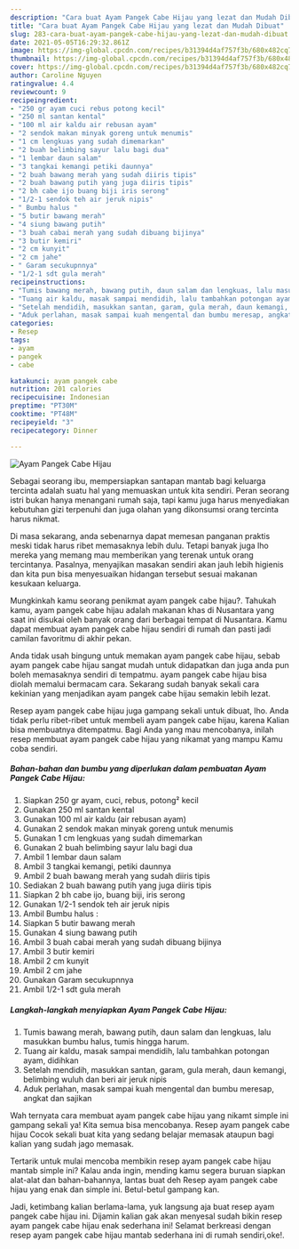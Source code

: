 ```yaml
---
description: "Cara buat Ayam Pangek Cabe Hijau yang lezat dan Mudah Dibuat"
title: "Cara buat Ayam Pangek Cabe Hijau yang lezat dan Mudah Dibuat"
slug: 283-cara-buat-ayam-pangek-cabe-hijau-yang-lezat-dan-mudah-dibuat
date: 2021-05-05T16:29:32.861Z
image: https://img-global.cpcdn.com/recipes/b31394d4af757f3b/680x482cq70/ayam-pangek-cabe-hijau-foto-resep-utama.jpg
thumbnail: https://img-global.cpcdn.com/recipes/b31394d4af757f3b/680x482cq70/ayam-pangek-cabe-hijau-foto-resep-utama.jpg
cover: https://img-global.cpcdn.com/recipes/b31394d4af757f3b/680x482cq70/ayam-pangek-cabe-hijau-foto-resep-utama.jpg
author: Caroline Nguyen
ratingvalue: 4.4
reviewcount: 9
recipeingredient:
- "250 gr ayam cuci rebus potong kecil"
- "250 ml santan kental"
- "100 ml air kaldu air rebusan ayam"
- "2 sendok makan minyak goreng untuk menumis"
- "1 cm lengkuas yang sudah dimemarkan"
- "2 buah belimbing sayur lalu bagi dua"
- "1 lembar daun salam"
- "3 tangkai kemangi petiki daunnya"
- "2 buah bawang merah yang sudah diiris tipis"
- "2 buah bawang putih yang juga diiris tipis"
- "2 bh cabe ijo buang biji iris serong"
- "1/2-1 sendok teh air jeruk nipis"
- " Bumbu halus "
- "5 butir bawang merah"
- "4 siung bawang putih"
- "3 buah cabai merah yang sudah dibuang bijinya"
- "3 butir kemiri"
- "2 cm kunyit"
- "2 cm jahe"
- " Garam secukupnnya"
- "1/2-1 sdt gula merah"
recipeinstructions:
- "Tumis bawang merah, bawang putih, daun salam dan lengkuas, lalu masukkan bumbu halus, tumis hingga harum."
- "Tuang air kaldu, masak sampai mendidih, lalu tambahkan potongan ayam, didihkan"
- "Setelah mendidih, masukkan santan, garam, gula merah, daun kemangi, belimbing wuluh dan beri air jeruk nipis"
- "Aduk perlahan, masak sampai kuah mengental dan bumbu meresap, angkat dan sajikan"
categories:
- Resep
tags:
- ayam
- pangek
- cabe

katakunci: ayam pangek cabe 
nutrition: 201 calories
recipecuisine: Indonesian
preptime: "PT30M"
cooktime: "PT48M"
recipeyield: "3"
recipecategory: Dinner

---
```



![Ayam Pangek Cabe Hijau](https://img-global.cpcdn.com/recipes/b31394d4af757f3b/680x482cq70/ayam-pangek-cabe-hijau-foto-resep-utama.jpg)

Sebagai seorang ibu, mempersiapkan santapan mantab bagi keluarga tercinta adalah suatu hal yang memuaskan untuk kita sendiri. Peran seorang istri bukan hanya menangani rumah saja, tapi kamu juga harus menyediakan kebutuhan gizi terpenuhi dan juga olahan yang dikonsumsi orang tercinta harus nikmat.

Di masa  sekarang, anda sebenarnya dapat memesan panganan praktis meski tidak harus ribet memasaknya lebih dulu. Tetapi banyak juga lho mereka yang memang mau memberikan yang terenak untuk orang tercintanya. Pasalnya, menyajikan masakan sendiri akan jauh lebih higienis dan kita pun bisa menyesuaikan hidangan tersebut sesuai makanan kesukaan keluarga. 



Mungkinkah kamu seorang penikmat ayam pangek cabe hijau?. Tahukah kamu, ayam pangek cabe hijau adalah makanan khas di Nusantara yang saat ini disukai oleh banyak orang dari berbagai tempat di Nusantara. Kamu dapat membuat ayam pangek cabe hijau sendiri di rumah dan pasti jadi camilan favoritmu di akhir pekan.

Anda tidak usah bingung untuk memakan ayam pangek cabe hijau, sebab ayam pangek cabe hijau sangat mudah untuk didapatkan dan juga anda pun boleh memasaknya sendiri di tempatmu. ayam pangek cabe hijau bisa diolah memalui bermacam cara. Sekarang sudah banyak sekali cara kekinian yang menjadikan ayam pangek cabe hijau semakin lebih lezat.

Resep ayam pangek cabe hijau juga gampang sekali untuk dibuat, lho. Anda tidak perlu ribet-ribet untuk membeli ayam pangek cabe hijau, karena Kalian bisa membuatnya ditempatmu. Bagi Anda yang mau mencobanya, inilah resep membuat ayam pangek cabe hijau yang nikamat yang mampu Kamu coba sendiri.

<!--inarticleads1-->

##### Bahan-bahan dan bumbu yang diperlukan dalam pembuatan Ayam Pangek Cabe Hijau:

1. Siapkan 250 gr ayam, cuci, rebus, potong² kecil
1. Gunakan 250 ml santan kental
1. Gunakan 100 ml air kaldu (air rebusan ayam)
1. Gunakan 2 sendok makan minyak goreng untuk menumis
1. Gunakan 1 cm lengkuas yang sudah dimemarkan
1. Gunakan 2 buah belimbing sayur lalu bagi dua
1. Ambil 1 lembar daun salam
1. Ambil 3 tangkai kemangi, petiki daunnya
1. Ambil 2 buah bawang merah yang sudah diiris tipis
1. Sediakan 2 buah bawang putih yang juga diiris tipis
1. Siapkan 2 bh cabe ijo, buang biji, iris serong
1. Gunakan 1/2-1 sendok teh air jeruk nipis
1. Ambil  Bumbu halus :
1. Siapkan 5 butir bawang merah
1. Gunakan 4 siung bawang putih
1. Ambil 3 buah cabai merah yang sudah dibuang bijinya
1. Ambil 3 butir kemiri
1. Ambil 2 cm kunyit
1. Ambil 2 cm jahe
1. Gunakan  Garam secukupnnya
1. Ambil 1/2-1 sdt gula merah




<!--inarticleads2-->

##### Langkah-langkah menyiapkan Ayam Pangek Cabe Hijau:

1. Tumis bawang merah, bawang putih, daun salam dan lengkuas, lalu masukkan bumbu halus, tumis hingga harum.
1. Tuang air kaldu, masak sampai mendidih, lalu tambahkan potongan ayam, didihkan
1. Setelah mendidih, masukkan santan, garam, gula merah, daun kemangi, belimbing wuluh dan beri air jeruk nipis
1. Aduk perlahan, masak sampai kuah mengental dan bumbu meresap, angkat dan sajikan




Wah ternyata cara membuat ayam pangek cabe hijau yang nikamt simple ini gampang sekali ya! Kita semua bisa mencobanya. Resep ayam pangek cabe hijau Cocok sekali buat kita yang sedang belajar memasak ataupun bagi kalian yang sudah jago memasak.

Tertarik untuk mulai mencoba membikin resep ayam pangek cabe hijau mantab simple ini? Kalau anda ingin, mending kamu segera buruan siapkan alat-alat dan bahan-bahannya, lantas buat deh Resep ayam pangek cabe hijau yang enak dan simple ini. Betul-betul gampang kan. 

Jadi, ketimbang kalian berlama-lama, yuk langsung aja buat resep ayam pangek cabe hijau ini. Dijamin kalian gak akan menyesal sudah bikin resep ayam pangek cabe hijau enak sederhana ini! Selamat berkreasi dengan resep ayam pangek cabe hijau mantab sederhana ini di rumah sendiri,oke!.

